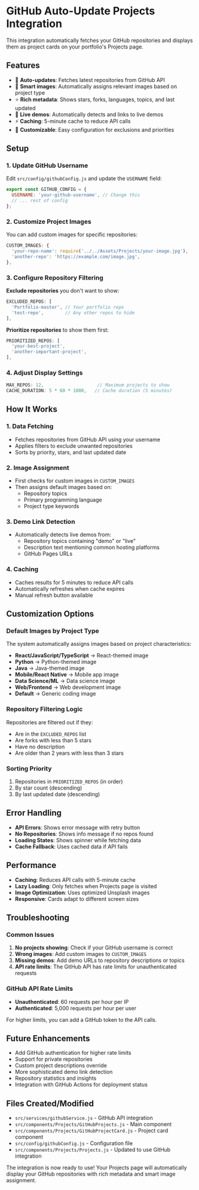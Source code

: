 # GitHub Auto-Update Projects Integration

This integration automatically fetches your GitHub repositories and displays them as project cards on your portfolio's Projects page.

## Features

- 🔄 **Auto-updates**: Fetches latest repositories from GitHub API
- 🎨 **Smart images**: Automatically assigns relevant images based on project type
- ⭐ **Rich metadata**: Shows stars, forks, languages, topics, and last updated
- 🚀 **Live demos**: Automatically detects and links to live demos
- ⚡ **Caching**: 5-minute cache to reduce API calls
- 🎯 **Customizable**: Easy configuration for exclusions and priorities

## Setup

### 1. Update GitHub Username

Edit `src/config/githubConfig.js` and update the `USERNAME` field:

```javascript
export const GITHUB_CONFIG = {
  USERNAME: 'your-github-username', // Change this
  // ... rest of config
};
```

### 2. Customize Project Images

You can add custom images for specific repositories:

```javascript
CUSTOM_IMAGES: {
  'your-repo-name': require('../../Assets/Projects/your-image.jpg'),
  'another-repo': 'https://example.com/image.jpg',
},
```

### 3. Configure Repository Filtering

**Exclude repositories** you don't want to show:

```javascript
EXCLUDED_REPOS: [
  'Portfolio-master', // Your portfolio repo
  'test-repo',        // Any other repos to hide
],
```

**Prioritize repositories** to show them first:

```javascript
PRIORITIZED_REPOS: [
  'your-best-project',
  'another-important-project',
],
```

### 4. Adjust Display Settings

```javascript
MAX_REPOS: 12,                    // Maximum projects to show
CACHE_DURATION: 5 * 60 * 1000,   // Cache duration (5 minutes)
```

## How It Works

### 1. Data Fetching
- Fetches repositories from GitHub API using your username
- Applies filters to exclude unwanted repositories
- Sorts by priority, stars, and last updated date

### 2. Image Assignment
- First checks for custom images in `CUSTOM_IMAGES`
- Then assigns default images based on:
  - Repository topics
  - Primary programming language
  - Project type keywords

### 3. Demo Link Detection
- Automatically detects live demos from:
  - Repository topics containing "demo" or "live"
  - Description text mentioning common hosting platforms
  - GitHub Pages URLs

### 4. Caching
- Caches results for 5 minutes to reduce API calls
- Automatically refreshes when cache expires
- Manual refresh button available

## Customization Options

### Default Images by Project Type

The system automatically assigns images based on project characteristics:

- **React/JavaScript/TypeScript** → React-themed image
- **Python** → Python-themed image  
- **Java** → Java-themed image
- **Mobile/React Native** → Mobile app image
- **Data Science/ML** → Data science image
- **Web/Frontend** → Web development image
- **Default** → Generic coding image

### Repository Filtering Logic

Repositories are filtered out if they:
- Are in the `EXCLUDED_REPOS` list
- Are forks with less than 5 stars
- Have no description
- Are older than 2 years with less than 3 stars

### Sorting Priority

1. Repositories in `PRIORITIZED_REPOS` (in order)
2. By star count (descending)
3. By last updated date (descending)

## Error Handling

- **API Errors**: Shows error message with retry button
- **No Repositories**: Shows info message if no repos found
- **Loading States**: Shows spinner while fetching data
- **Cache Fallback**: Uses cached data if API fails

## Performance

- **Caching**: Reduces API calls with 5-minute cache
- **Lazy Loading**: Only fetches when Projects page is visited
- **Image Optimization**: Uses optimized Unsplash images
- **Responsive**: Cards adapt to different screen sizes

## Troubleshooting

### Common Issues

1. **No projects showing**: Check if your GitHub username is correct
2. **Wrong images**: Add custom images to `CUSTOM_IMAGES`
3. **Missing demos**: Add demo URLs to repository descriptions or topics
4. **API rate limits**: The GitHub API has rate limits for unauthenticated requests

### GitHub API Rate Limits

- **Unauthenticated**: 60 requests per hour per IP
- **Authenticated**: 5,000 requests per hour per user

For higher limits, you can add a GitHub token to the API calls.

## Future Enhancements

- Add GitHub authentication for higher rate limits
- Support for private repositories
- Custom project descriptions override
- More sophisticated demo link detection
- Repository statistics and insights
- Integration with GitHub Actions for deployment status

## Files Created/Modified

- `src/services/githubService.js` - GitHub API integration
- `src/components/Projects/GitHubProjects.js` - Main component
- `src/components/Projects/GitHubProjectCard.js` - Project card component
- `src/config/githubConfig.js` - Configuration file
- `src/components/Projects/Projects.js` - Updated to use GitHub integration

The integration is now ready to use! Your Projects page will automatically display your GitHub repositories with rich metadata and smart image assignment.
